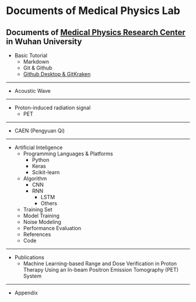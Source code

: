 # Documents of Medical Physics Lab
Documents of [Medical Physics Research Center](http://medphysics.whu.edu.cn/) in Wuhan University
----------------------------------------
+ Basic Tutorial
    + Markdown
    + Git & Github
    + [Github Desktop & GitKraken](https://github.com/youngwang-whu/MP_Lab/blob/master/Basic%20Tutorial/Github%20Desktop%20%26%20GitKraken/main.md)

----------------------------------------
+ Acoustic Wave

----------------------------------------
+ Proton-induced radiation signal
    + PET

----------------------------------------
+ CAEN (Pengyuan Qi)

----------------------------------------

+ Artificial Inteligence
    + Programming Languages & Platforms
        + Python
        + Keras
        + Scikit-learn
    + Algorithm
        + CNN
        + RNN
            + LSTM
            + Others
    + Training Set 
    + Model Training
    + Noise Modeling
    + Performance Evaluation
    + References
    + Code

----------------------------------------

+ Publications
    + Machine Learning-based Range and Dose Verification in Proton Therapy Using an In-beam Positron Emission Tomography (PET) System

----------------------------------------

+ Appendix


